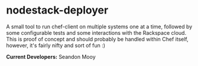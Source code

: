 # nodestack-deployer

A small tool to run chef-client on multiple systems one at a time, followed by some configurable tests and some interactions with the Rackspace cloud. This is proof of concept and should probably be handled within Chef itself, however, it's fairly nifty and sort of fun :)

**Current Developers:** Seandon Mooy

